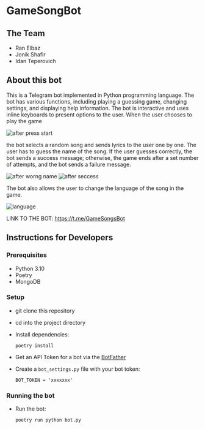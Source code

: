 # GameSongBot

## The Team
- Ran Elbaz
- Jonik Shafir
- Idan Teperovich

## About this bot

This is a Telegram bot implemented in Python programming language. The bot has various functions, including playing a guessing game, changing settings, and displaying help information. The bot is interactive and uses inline keyboards to present options to the user. When the user chooses to play the game

![after press start](https://user-images.githubusercontent.com/117281221/218689638-22d80a74-8a8e-400a-8810-812cbc2f4362.png)

the bot selects a random song and sends lyrics to the user one by one. The user has to guess the name of the song. If the user guesses correctly, the bot sends a success message; otherwise, the game ends after a set number of attempts, and the bot sends a failure message.

![after worng name](https://user-images.githubusercontent.com/117281221/218690463-09453402-1df7-427a-bf40-95adec093894.png)
![after seccess](https://user-images.githubusercontent.com/117281221/218690624-1f46edc6-7811-4645-ab77-5f3486283f6b.png)


The bot also allows the user to change the language of the song in the game.

![language](https://user-images.githubusercontent.com/117281221/218692142-791387ec-3fd2-4087-8a16-0841c67c3e33.png)


LINK TO THE BOT: https://t.me/GameSongsBot

 
## Instructions for Developers 
### Prerequisites
- Python 3.10
- Poetry
- MongoDB

### Setup
- git clone this repository 
- cd into the project directory
- Install dependencies:
    
      poetry install


- Get an API Token for a bot via the [BotFather](https://telegram.me/BotFather)
- Create a `bot_settings.py` file with your bot token:

      BOT_TOKEN = 'xxxxxxx'

### Running the bot        
- Run the bot:

      poetry run python bot.py

